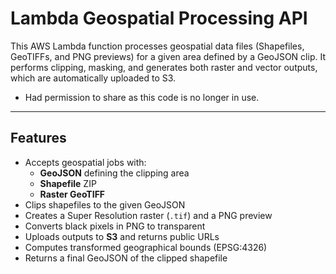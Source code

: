 # Lambda Geospatial Processing API

This AWS Lambda function processes geospatial data files (Shapefiles, GeoTIFFs, and PNG previews) for a given area defined by a GeoJSON clip. It performs clipping, masking, and generates both raster and vector outputs, which are automatically uploaded to S3.

- Had permission to share as this code is no longer in use.


---

## Features

- Accepts geospatial jobs with:
  - **GeoJSON** defining the clipping area
  - **Shapefile** ZIP
  - **Raster GeoTIFF**
- Clips shapefiles to the given GeoJSON
- Creates a Super Resolution raster (`.tif`) and a PNG preview
- Converts black pixels in PNG to transparent
- Uploads outputs to **S3** and returns public URLs
- Computes transformed geographical bounds (EPSG:4326)
- Returns a final GeoJSON of the clipped shapefile